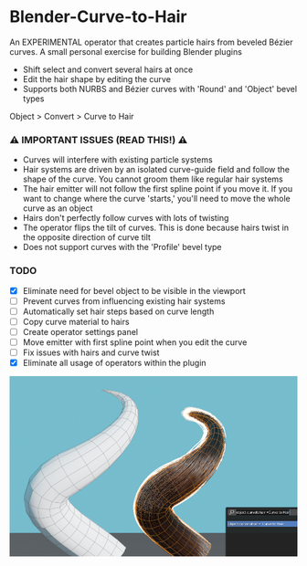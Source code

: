 # Blender-Curve-to-Hair
An EXPERIMENTAL operator that creates particle hairs from beveled Bézier curves. A small personal exercise for building Blender plugins

- Shift select and convert several hairs at once
- Edit the hair shape by editing the curve
- Supports both NURBS and Bézier curves with 'Round' and 'Object' bevel types

Object > Convert > Curve to Hair 

### ⚠️ IMPORTANT ISSUES (READ THIS!) ⚠️ ###
- Curves will interfere with existing particle systems
- Hair systems are driven by an isolated curve-guide field and follow the shape of the curve. You cannot groom them like regular hair systems
- The hair emitter will not follow the first spline point if you move it. If you want to change where the curve 'starts,' you'll need to move the whole curve as an object
- Hairs don't perfectly follow curves with lots of twisting
- The operator flips the tilt of curves. This is done because hairs twist in the opposite direction of curve tilt
- Does not support curves with the 'Profile' bevel type

### TODO ###
- [X] Eliminate need for bevel object to be visible in the viewport 
- [ ] Prevent curves from influencing existing hair systems
- [ ] Automatically set hair steps based on curve length
- [ ] Copy curve material to hairs
- [ ] Create operator settings panel
- [ ] Move emitter with first spline point when you edit the curve
- [ ] Fix issues with hairs and curve twist
- [X] Eliminate all usage of operators within the plugin

![screenshot](screenshot.png)
